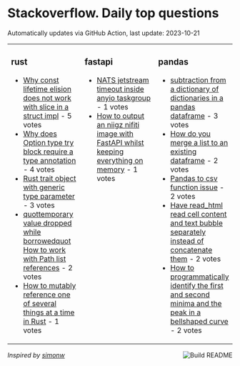 # Stackoverflow. Daily top questions 

Automatically updates via GitHub Action, last update: <!-- date starts -->2023-10-21<!-- date ends -->


<table><tr><td valign="top" width="33%">

### rust
<!-- rust starts -->
* [Why const lifetime elision does not work with slice in a struct impl](https://stackoverflow.com/questions/77328326/why-const-lifetime-elision-does-not-work-with-slice-in-a-struct-impl) - 5 votes
* [Why does Option type try block require a type annotation](https://stackoverflow.com/questions/77329438/why-does-option-type-try-block-require-a-type-annotation) - 4 votes
* [Rust trait object with generic type parameter](https://stackoverflow.com/questions/77333434/rust-trait-object-with-generic-type-parameter) - 3 votes
* [quottemporary value dropped while borrowedquot  How to work with Path list references](https://stackoverflow.com/questions/77331167/temporary-value-dropped-while-borrowed-how-to-work-with-path-list-references) - 2 votes
* [How to mutably reference one of several things at a time in Rust](https://stackoverflow.com/questions/77336243/how-to-mutably-reference-one-of-several-things-at-a-time-in-rust) - 1 votes
<!-- rust ends -->
</td><td valign="top" width="34%">


### fastapi
<!-- fastapi starts -->
* [NATS jetstream timeout inside anyio taskgroup](https://stackoverflow.com/questions/77333142/nats-jetstream-timeout-inside-anyio-taskgroup) - 1 votes
* [How to output an niigz nifiti image with FastAPI whilst keeping everything on memory](https://stackoverflow.com/questions/77329516/how-to-output-an-nii-gz-nifiti-image-with-fastapi-whilst-keeping-everything-on) - 1 votes
<!-- fastapi ends -->
</td><td valign="top" width="34%">


### pandas
<!-- pandas starts -->
* [subtraction from a dictionary of dictionaries in a pandas dataframe](https://stackoverflow.com/questions/77328739/subtraction-from-a-dictionary-of-dictionaries-in-a-pandas-dataframe) - 3 votes
* [How do you merge a list to an existing dataframe](https://stackoverflow.com/questions/77333397/how-do-you-merge-a-list-to-an-existing-dataframe) - 2 votes
* [Pandas to csv function issue](https://stackoverflow.com/questions/77335810/pandas-to-csv-function-issue) - 2 votes
* [Have read_html read cell content and text bubble separately instead of concatenate them](https://stackoverflow.com/questions/77333861/have-read-html-read-cell-content-and-text-bubble-separately-instead-of-conc) - 2 votes
* [How to programmatically identify the first and second minima and the peak in a bellshaped curve](https://stackoverflow.com/questions/77333151/how-to-programmatically-identify-the-first-and-second-minima-and-the-peak-in-a-b) - 2 votes
<!-- pandas ends -->
</td></tr></table>

<a href="https://github.com/hp0404/hp0404/actions"><img src="https://github.com/hp0404/hp0404/workflows/Build%20README/badge.svg" align="right" alt="Build README"></a> <p>*Inspired by  [simonw](https://github.com/simonw/simonw)*</p>
